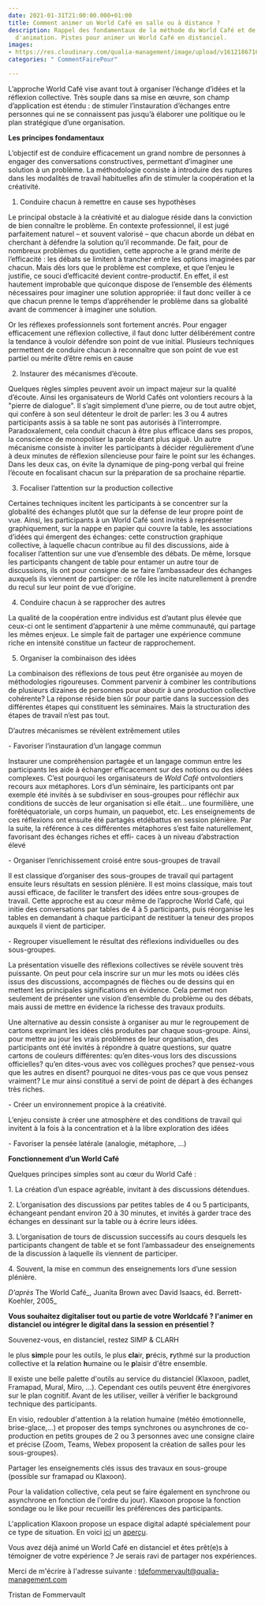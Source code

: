 ```yaml
---
date: 2021-01-31T21:00:00.000+01:00
title: Comment animer un World Café en salle ou à distance ?
description: Rappel des fondamentaux de la méthode du World Café et de son processus
  d'animation. Pistes pour animer un World Café en distanciel.
images:
- https://res.cloudinary.com/qualia-management/image/upload/v1612186716/tdf/worldcafe_dockcn.jpg
categories: " CommentFairePour"

---
```

L’approche World Café vise avant tout à organiser l’échange d’idées et la réflexion collective. Très souple dans sa mise en œuvre, son champ d’application est étendu : de stimuler l’instauration d’échanges entre personnes qui ne se connaissent pas jusqu’à élaborer une politique ou le plan stratégique d’une organisation.

**Les principes fondamentaux**

L’objectif est de conduire efficacement un grand nombre de personnes à engager des conversations constructives, permettant d’imaginer une solution à un problème. La méthodologie consiste à introduire des ruptures dans les modalités de travail habituelles afin de stimuler la coopération et la créativité.

1. Conduire chacun à remettre en cause ses hypothèses

Le principal obstacle à la créativité et au dialogue réside dans la conviction de bien connaître le problème. En contexte professionnel, il est jugé parfaitement naturel – et souvent valorisé – que chacun aborde un débat en cherchant à défendre la solution qu’il recommande. De fait, pour de nombreux problèmes du quotidien, cette approche a le grand mérite de l’efficacité : les débats se limitent à trancher entre les options imaginées par chacun. Mais dès lors que le problème est complexe, et que l’enjeu le justifie, ce souci d’efficacité devient contre-productif. En effet, il est hautement improbable que quiconque dispose de l’ensemble des éléments nécessaires pour imaginer une solution appropriée: il faut donc veiller à ce que chacun prenne le temps d’appréhender le problème dans sa globalité avant de commencer à imaginer une solution.

Or les réflexes professionnels sont fortement ancrés. Pour engager efficacement une réflexion collective, il faut donc lutter délibérément contre la tendance à vouloir défendre son point de vue initial. Plusieurs techniques permettent de conduire chacun à reconnaître que son point de vue est partiel ou mérite d’être remis en cause

2. Instaurer des mécanismes d’écoute.

Quelques règles simples peuvent avoir un impact majeur sur la qualité d’écoute. Ainsi les organisateurs de World Cafés ont volontiers recours à la "pierre de dialogue". Il s’agit simplement d’une pierre, ou de tout autre objet, qui confère à son seul détenteur le droit de parler: les 3 ou 4 autres participants assis à sa table ne sont pas autorisés à l’interrompre. Paradoxalement, cela conduit chacun à être plus efficace dans ses propos, la conscience de monopoliser la parole étant plus aiguë. Un autre mécanisme consiste à inviter les participants à décider régulièrement d’une à deux minutes de réflexion silencieuse pour faire le point sur les échanges. Dans les deux cas, on évite la dynamique de ping-pong verbal qui freine l’écoute en focalisant chacun sur la préparation de sa prochaine répartie.

3. Focaliser l’attention sur la production collective

Certaines techniques incitent les participants à se concentrer sur la globalité des échanges plutôt que sur la défense de leur propre point de vue. Ainsi, les participants à un World Café sont invités à représenter graphiquement, sur la nappe en papier qui couvre la table, les associations d’idées qui émergent des échanges: cette construction graphique collective, à laquelle chacun contribue au fil des discussions, aide à focaliser l’attention sur une vue d’ensemble des débats. De même, lorsque les participants changent de table pour entamer un autre tour de discussions, ils ont pour consigne de se faire l’ambassadeur des échanges auxquels ils viennent de participer: ce rôle les incite naturellement à prendre du recul sur leur point de vue d’origine.

4. Conduire chacun à se rapprocher des autres

La qualité de la coopération entre individus est d’autant plus élevée que ceux-ci ont le sentiment d’appartenir à une même communauté, qui partage les mêmes enjeux. Le simple fait de partager une expérience commune riche en intensité constitue un facteur de rapprochement.

5. Organiser la combinaison des idées

La combinaison des réflexions de tous peut être organisée au moyen de méthodologies rigoureuses. Comment parvenir à combiner les contributions de plusieurs dizaines de personnes pour aboutir à une production collective cohérente? La réponse réside bien sûr pour partie dans la succession des différentes étapes qui constituent les séminaires. Mais la structuration des étapes de travail n’est pas tout.

D’autres mécanismes se révèlent extrêmement utiles

\- Favoriser l’instauration d’un langage commun

Instaurer une compréhension partagée et un langage commun entre les participants les aide à échanger efficacement sur des notions ou des idées complexes. C’est pourquoi les organisateurs de _Wold Café_ ontvolontiers recours aux métaphores. Lors d’un séminaire, les participants ont par exemple été invités à se subdiviser en sous-groupes pour réfléchir aux conditions de succès de leur organisation si elle était… une fourmilière, une forêtéquatoriale, un corps humain, un paquebot, etc. Les enseignements de ces réflexions ont ensuite été partagés etdébattus en session plénière. Par la suite, la référence à ces différentes métaphores s’est faite naturellement, favorisant des échanges riches et effi- caces à un niveau d’abstraction élevé

\- Organiser l’enrichissement croisé entre sous-groupes de travail

Il est classique d’organiser des sous-groupes de travail qui partagent ensuite leurs résultats en session plénière. Il est moins classique, mais tout aussi efficace, de faciliter le transfert des idées entre sous-groupes de travail. Cette approche est au cœur même de l’approche World Café, qui initie des conversations par tables de 4 à 5 participants, puis réorganise les tables en demandant à chaque participant de restituer la teneur des propos auxquels il vient de participer.

\- Regrouper visuellement le résultat des réflexions individuelles ou des sous-groupes.

La présentation visuelle des réflexions collectives se révèle souvent très puissante. On peut pour cela inscrire sur un mur les mots ou idées clés issus des discussions, accompagnés de flèches ou de dessins qui en mettent les principales significations en évidence. Cela permet non seulement de présenter une vision d’ensemble du problème ou des débats, mais aussi de mettre en évidence la richesse des travaux produits.

Une alternative au dessin consiste à organiser au mur le regroupement de cartons exprimant les idées clés produites par chaque sous-groupe. Ainsi, pour mettre au jour les vrais problèmes de leur organisation, des participants ont été invités à répondre à quatre questions, sur quatre cartons de couleurs différentes: qu’en dites-vous lors des discussions officielles? qu’en dites-vous avec vos collègues proches? que pensez-vous que les autres en disent? pourquoi ne dites-vous pas ce que vous pensez vraiment? Le mur ainsi constitué a servi de point de départ à des échanges très riches.

\- Créer un environnement propice à la créativité.

L’enjeu consiste à créer une atmosphère et des conditions de travail qui invitent à la fois à la concentration et à la libre exploration des idées

\- Favoriser la pensée latérale (analogie, métaphore, …)

**Fonctionnement d’un World Café**

Quelques principes simples sont au cœur du World Café :

1\. La création d’un espace agréable, invitant à des discussions détendues.

2\. L’organisation des discussions par petites tables de 4 ou 5 participants, échangeant pendant environ 20 à 30 minutes, et invités à garder trace des échanges en dessinant sur la table ou à écrire leurs idées.

3\. L’organisation de tours de discussion successifs au cours desquels les participants changent de table et se font l’ambassadeur des enseignements de la discussion à laquelle ils viennent de participer.

4\. Souvent, la mise en commun des enseignements lors d’une session plénière.

_D’après_ The World Café_, Juanita Brown avec David Isaacs, éd. Berrett-Koehler, 2005_

**Vous souhaitez digitaliser tout ou partie de votre Worldcafé ? l'animer en distanciel ou intégrer le digital dans la session en présentiel ?**

Souvenez-vous, en distanciel, restez SIMP & CLARH

le plus **sim**ple pour les outils, le plus **cla**ir, **p**récis, **r**ythmé sur la production collective et la **r**elation **h**umaine ou le **p**laisir d'être ensemble.

Il existe une belle palette d'outils au service du distanciel (Klaxoon, padlet, Framapad, Mural, Miro, ...). Cependant ces outils peuvent être énergivores sur le plan cognitif. Avant de les utiliser, veiller à vérifier le background technique des participants.

En visio, redoubler d'attention à la relation humaine (météo émotionnelle, brise-glace,...) et proposer des temps synchrones ou asynchrones de co-production en petits groupes de 2 ou 3 personnes avec une consigne claire et précise (Zoom, Teams, Webex proposent la création de salles pour les sous-groupes).

Partager les enseignements clés issus des travaux en sous-groupe (possible sur framapad ou Klaxoon).

Pour la validation collective, cela peut se faire également en synchrone ou asynchrone en fonction de l'ordre du jour). Klaxoon propose la fonction sondage ou le like pour recueillir les préférences des participants.

L'application Klaxoon propose un espace digital adapté spécialement pour ce type de situation. En voici [ici](https://klaxoon.com/fr/template/brainstorming-fr/world-cafe-lideation-collaborative-avec-plusieurs-sous-groupes) un [aperçu](https://app.klaxoon.com/join/KZ7WXNF).

Vous avez déjà animé un World Café en distanciel et êtes prêt(e)s à témoigner de votre expérience ? Je serais ravi de partager nos expériences.

Merci de m'écrire à l'adresse suivante : tdefommervault@qualia-management.com

Tristan de Fommervault